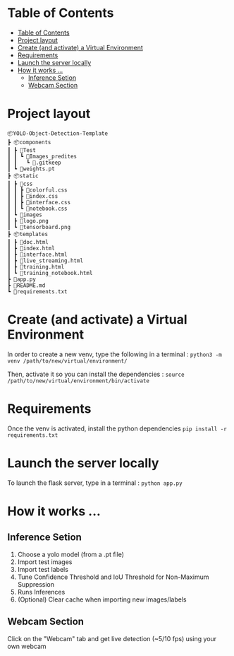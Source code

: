 # Table of Contents

- [Table of Contents](#table-of-contents)
- [Project layout](#project-layout)
- [Create (and activate) a Virtual Environment](#create-and-activate-a-virtual-environment)
- [Requirements](#requirements)
- [Launch the server locally](#launch-the-server-locally)
- [How it works ...](#how-it-works-)
  - [Inference Setion](#inference-setion)
  - [Webcam Section](#webcam-section)

# Project layout

```
📦YOLO-Object-Detection-Template
┣ 📦components
┃ ┣ 📂Test
┃ ┃ ┗ 📂Images_predites
┃ ┃   ┗ 📜.gitkeep
┃ ┗ 📜weights.pt
┣ 📦static
┃ ┣ 📂css
┃ ┃ ┣ 📜colorful.css
┃ ┃ ┣ 📜index.css
┃ ┃ ┣ 📜interface.css
┃ ┃ ┗ 📜notebook.css
┃ ┗ 📂images
┃ ┣ 📜logo.png
┃ ┗ 📜tensorboard.png
┣ 📦templates
┃ ┣ 📜doc.html
┃ ┣ 📜index.html
┃ ┣ 📜interface.html
┃ ┣ 📜live_streaming.html
┃ ┣ 📜training.html
┃ ┗ 📜training_notebook.html
┣ 🐍app.py
┣ 📜README.md
┗ 📜requirements.txt
```

# Create (and activate) a Virtual Environment

In order to create a new venv, type the following in a terminal :
`python3 -m venv /path/to/new/virtual/environment/`

Then, activate it so you can install the dependencies :
`source /path/to/new/virtual/environment/bin/activate`

# Requirements

Once the venv is activated, install the python dependencies
`pip install -r requirements.txt`

# Launch the server locally

To launch the flask server, type in a terminal :
`python app.py`

# How it works ...

## Inference Setion

1. Choose a yolo model (from a .pt file)
2. Import test images
3. Import test labels
4. Tune Confidence Threshold and IoU Threshold for Non-Maximum Suppression
5. Runs Inferences
6. (Optional) Clear cache when importing new images/labels

## Webcam Section

Click on the "Webcam" tab and get live detection (~5/10 fps) using your own webcam
